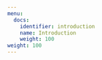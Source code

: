 ```yaml
---
menu:
  docs:
    identifier: introduction
    name: Introduction
    weight: 100
weight: 100
---
```

